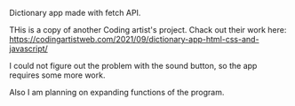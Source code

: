 Dictionary app made with fetch API.

THis is a copy of another Coding artist's project. Chack out their work here: https://codingartistweb.com/2021/09/dictionary-app-html-css-and-javascript/

I could not figure out the problem with the sound button, so the app requires some more work.

Also I am planning on expanding functions of the program.
